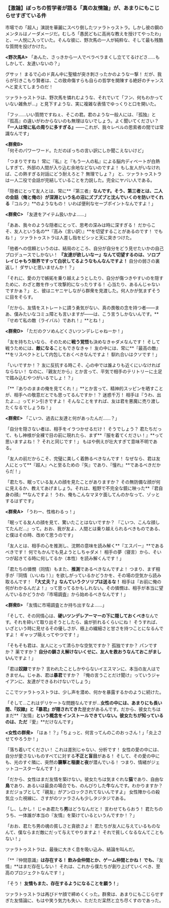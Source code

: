 
### **【激論】ぼっちの哲学者が語る「真の友情論」が、あまりにもこじらせすぎている件**

市場での「超人」演説を華麗にスベり倒したツァラトゥストラ。しかし彼の鋼のメンタルはノーダメージだ。むしろ「愚民どもに高尚な教えを授けてやったわ」と、一人悦に入っていた。そんな彼に、野次馬の一人が純粋な、そして最も残酷な質問を投げかけた。

**<野次馬A>** 「あんた、さっきから一人でベラベラまくし立ててるけどさ……もしかして、友達いないの？」

グサッ！ まるで心のド真ん中に聖槍が突き刺さったかのような一撃！
だが、我らが引きこもり賢者は、この致命傷すらも自らの哲学を開陳する絶好のチャンスへと変えてしまうのだ！

ツァラトゥストラは、野次馬を憐れむような、それでいて「フン、何もわかっていない雑魚が…」と見下すような、実に複雑な表情でゆっくりと口を開いた。

「フッ……いい質問ですねぇ、そこの君。君のような一般人には、『孤独』と『孤高』の違いがわからないのも無理はないでしょう。よく聞いてください？ **『一人は常に私の周りに多すぎる』**――これが、我々レベルの思索者の間では常識なんです」

**<群衆B>** 「何そのパワーワード。ただのぼっちの言い訳にしか聞こえないけど」

「つまりですね！ 常に『私』と『もう一人の私』による脳内ディベートが白熱しすぎて、外部の人間が入り込む余地などないのですよ！ もし友人がいなければ、この熱すぎる対話にどう耐えろと？ 無理でしょ？」
と、ツァラトゥストラは一人二役で会話が完結していることを力説した。完全にヤバい人である。

「隠者にとって友人とは、常に**『第三者』**なんです。そう、第三者とは、二人の会話（俺と俺の）が深淵という名の沼にズブズブと沈んでいくのを防いでくれる**『コルク』**のようなもの！ いわば便利なセーブポイントなんですよ！」

**<群衆C>** 「友達をアイテム扱いかよ……」

「ああ、我々のような隠者にとって、思考の深みは時に深すぎる！ だからこそ、友人という名の**『高み（言い訳）』**を切望することがあるのです！ でもね！」
ツァラトゥストラは人差し指をビシッと天に突きつけた。

「他者への信頼というのは、結局のところ、自分が自分をどう見せたいかの自己プロデュースでしかない！ **『友達が欲しいなー』なんて切望するのは、ソロプレイじゃもう限界ですって白状してるようなもんなんですよ！** 自分の弱さの裏返し！ ダサいと思いませんか！？」

「それに、愛の力で嫉妬を乗り越えようとしたり、自分が傷つきやすいのを隠すために、わざと敵を作って攻撃的になったりする！ 心当たり、あるんじゃないですかぁ？」
と、彼はニヤニヤしながら群衆を見渡した。何人かが気まずそうに目をそらす。

「だから、友情をストレートに請う勇気がない、真の畏敬の念を持つ者――まあ、僕みたいなコミュ障とも言いますが――は、こう言うしかないんです。**『せめて私の敵（ライバル）であれ！』**とね！」

**<群衆D>** 「ただのクソめんどくさいツンデレじゃねーか！」

「友を持ちたいなら、そのために**戦う覚悟**も決めなきゃダメなんです！ そして戦うためには、**敵になる**こともできなきゃ！ 友の中には、常に**『最高の敵』**をリスペクトとして内包しておくべきなんですよ！ 馴れ合いはクソです！」

「いいですか！？ 友に反抗する時こそ、心の中では誰よりも近くにいなければならない！ なのに、『親友だから』とか言って、平気で相手のテリトリーに土足で踏み込むやつがいるでしょ！？」

「**『ありのままの俺を見てくれ！』**とか言って、精神的スッピンを晒すことが、相手への敬意だとでも思ってるんですか！？ 迷惑千万！ 相手は『うわ、出たよ…』ってドン引きですよ！ そんなことをすれば、友は君を悪魔に売り渡したくなるでしょうね！」

**<群衆E>** 「こいつ、過去に友達と何があったんだ……？」

「自分を隠さない者は、相手をイラつかせるだけ！ そうでしょう？ 君たちだって、もし神様が全裸で目の前に現れたら、まず**『服を着てください！』**って思いますよね！？ それと同じです！」
もはや例えが壮大すぎて意味不明である。

「友人の前だからこそ、完璧に美しく着飾るべきなんです！ なぜなら、君は友人にとって**『超人』へと至るための『矢』であり、『憧れ』**であるべきだからだ！」

「君たち、眠っている友人の顔を見たことがありますか？ その無防備な顔が何に見えるか、教えてあげましょう。それは、粗野で不完全な鏡に映った**『君自身の顔』**なんですよ！ うわ、俺もこんなマヌケ面してんのかなって、ゾッとするはずです」

**<群衆A>** 「うわー、性格わるっ！」

「眠ってる友人の顔を見て、驚いたことはないですか？ 『こいつ、こんな顔してたんだ…』って。おお、我が友よ、人間とは乗り越えられるべきものである、と僕はその時、改めて思うのです」

「友人とは、相手の心を推測し、沈黙の意味を読み解く**『エスパー』**であるべきです！ 何でもかんでも見ようとしちゃダメ！ 相手の夢（寝言）から、そいつが起きてる時に何してるか（本性）を読み解くんです！」

「君たちの憐憫（同情）もまた、**推測**であるべきなんですよ！ つまり、まず相手が『同情（いいね！）』を欲しがっているかどうかを、その場の空気から読み取るんです！ **『大丈夫？』なんていうクソリプは送るな！** 相手は『お前に俺の何がわかるんだよ！』って思ってるかもしれない。その憐憫は、相手が本当に望んでいるかどうかの『市場調査』から始めるべきなんです！」

**<群衆B>** 「友情に市場調査とか持ち出すなよ……」

「そして、その同情心は、**硬いツンデレアーマーの下に隠しておくべき**なんです。それを砕いて取り出そうとしたら、歯が折れるくらいにね！ そうすれば、いざという時に見せるその優しさが、極上の繊細さと甘さを持つことになるんですよ！ ギャップ萌えってやつです！」

「そもそも君は、友人にとって清らかな空気ですか？ 孤独ですか？ パンですか？ 薬ですか？ **自分の鎖さえ解けないくせに、友人を救おうなんておこがましい**んですよ！」

「君は**奴隷**ですか？ 言われたことしかやらないイエスマンに、本当の友人はできません。じゃあ、君は**暴君**ですか？ 『俺の言うことだけ聞け』っていうジャイアンに、友達ができるわけないでしょう」

ここでツァラトゥストラは、少し声を潜め、何かを暴露するかのように続けた。

「そして…これはデリケートな問題なんですが…**女性の中には、あまりにも長い間、『奴隷』と『暴君』が隠されてきた**歴史があるんです。だから、彼女たちはまだ**『友情』**という概念をインストールできていない。彼女たちが知っているのは、ただ**『愛』**だけなんです」

**<女性の群衆>** 「はぁ！？」「ちょっと、何言ってんのこのおっさん！」「炎上させてやろうか！」

「落ち着いてください！ これは差別じゃない、分析です！ 女性の愛の中には、自分が愛さないものすべてに対する**不正と盲目**がある！ そして、その愛の中にも、光のすぐ隣に、突然の**襲撃と稲妻と夜**が潜んでいる！ つまり、情緒がジェットコースターなんです！」

「だから、女性はまだ友情を築けない。彼女たちは気まぐれな**猫**であり、自由な**鳥**であり、あるいは最良の場合でも、のんびりした**牛**なんです。わかりますか？ まだジョブとして『親友』がアンロックされてないんですよ」
女性陣からの殺気立った視線に、さすがのツァラさんも少しタジタジである。

「し、しかし！ じゃあ君たち**男**はどうなんだと！ 言わせてもらおう！ 君たちのうち、一体誰が本当の『友情』を築けているというんですか！？」

「おお、君たち男の魂の貧しさと貪欲さよ！ 君たちが友人に与えているものなんて、僕ならまだ敵にだって与えてやりますよ！ それで貧しくなるなんてこともない！」

ツァラトゥストラは、最後に大きく息を吸い込み、結論を叫んだ。

「**『仲間意識』**は存在する！ 飲み会仲間とか、ゲーム仲間とかね！ でも、**『友情』**はまだ存在しない！ それは、これから僕たちが創り上げていくべき、至高のプロジェクトなんです！」

「そう！ **友情もまた、存在するようになることを願う！**」

ツァラトゥストラは再びドヤ顔で締めくくった。群衆は、あまりにもこじらせすぎた友情論に、もはや笑う気力も失い、ただただ呆然と立ち尽くすのであった。
